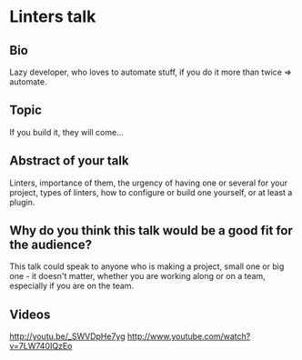 # Linters talk

## Bio

Lazy developer, who loves to automate stuff, if you do it more than twice => automate. 

## Topic

If you build it, they will come...

## Abstract of your talk

Linters, importance of them, the urgency of having one or several for your project, types of linters, how to configure or build one yourself, or at least a plugin.

## Why do you think this talk would be a good fit for the audience?

This talk could speak to anyone who is making a project, small one or big one - it doesn't matter, whether you are working along or on a team, especially if you are on the team.


## Videos

http://youtu.be/_SWVDpHe7yg 
http://www.youtube.com/watch?v=7LW740IQzEo
